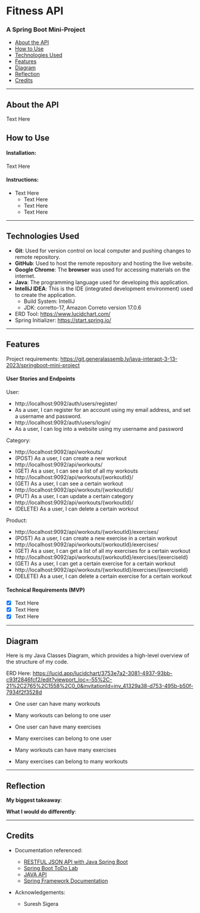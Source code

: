 # Fitness API

### A Spring Boot Mini-Project
* <a href="#about-the-game">About the API</a>
* <a href="#how-to-play">How to Use</a>
* <a href="#technologies-used">Technologies Used</a>
* <a href="#features">Features</a>
* <a href="#diagram">Diagram</a>
* <a href="#reflection">Reflection</a>
* <a href="#credits">Credits</a>
---
## About the API

Text Here

## How to Use

#### Installation:

Text Here

#### Instructions:

* Text Here
    * Text Here
    * Text Here
    * Text Here
---
## Technologies Used

* **Git**: Used for version control on local computer and pushing changes to remote repository.
* **GitHub**: Used to host the remote repository and hosting the live website.
* **Google Chrome**: The **browser** was used for accessing materials on the internet.
* **Java**: The programming language used for developing this application.
* **IntelliJ IDEA**: This is the IDE (integrated development environment) used to create the application.
    * Build System: IntelliJ
    * JDK: corretto-17, Amazon Correto version 17.0.6
* ERD Tool: https://www.lucidchart.com/
* Spring Initializer: https://start.spring.io/
---
## Features
Project requirements: https://git.generalassemb.ly/java-interapt-3-13-2023/springboot-mini-project

#### User Stories and Endpoints

User:
- http://localhost:9092/auth/users/register/
- As a user, I can register for an account using my email address, and set a username and password.
- http://localhost:9092/auth/users/login/
- As a user, I can log into a website using my username and password

Category:
- http://localhost:9092/api/workouts/
- (POST) As a user, I can create a new workout
- http://localhost:9092/api/workouts/
- (GET) As a user, I can see a list of all my workouts
- http://localhost:9092/api/workouts/{workoutId}/
- (GET) As a user, I can see a certain workout
- http://localhost:9092/api/workouts/{workoutId}/
- (PUT) As a user, I can update a certain category
- http://localhost:9092/api/workouts/{workoutId}/
- (DELETE) As a user, I can delete a certain workout

Product:
- http://localhost:9092/api/workouts/{workoutId}/exercises/
- (POST) As a user, I can create a new exercise in a certain workout
- http://localhost:9092/api/workouts/{workoutId}/exercises/
- (GET) As a user, I can get a list of all my exercises for a certain workout
- http://localhost:9092/api/workouts/{workoutId}/exercises/{exerciseId}
- (GET) As a user, I can get a certain exercise for a certain workout
- http://localhost:9092/api/workouts/{workoutId}/exercises/{exerciseId}
- (DELETE) As a user, I can delete a certain exercise for a certain workout

#### Technical Requirements (MVP)

- [x] Text Here
- [x] Text Here
- [x] Text Here
---
## Diagram

Here is my Java Classes Diagram, which provides a high-level overview of the structure of my code.

ERD Here: https://lucid.app/lucidchart/3753e7a2-3081-4937-93bb-c93f2846fcf2/edit?viewport_loc=-55%2C-21%2C2765%2C1558%2C0_0&invitationId=inv_41329a38-d753-495b-b50f-7934f2f3528d

- One user can have many workouts
- Many workouts can belong to one user


- One user can have many exercises
- Many exercises can belong to one user


- Many workouts can have many exercises
- Many exercises can belong to many workouts
---
## Reflection

**My biggest takeaway**:

**What I would do differently**:

---
## Credits

* Documentation referenced:
    - [RESTFUL JSON API with Java Spring Boot](https://git.generalassemb.ly/sureshmelvinsigera/Java-Spring-Boot-lecture/blob/spring-2-7-8/README.md#one-to-one-relationship)
    - [Spring Boot ToDo Lab](https://git.generalassemb.ly/java-interapt-3-13-2023/spring-boot-todo-lab)
    - [JAVA API](https://docs.oracle.com/en/java/javase/17/docs/api/index.html)
    - [Spring Framework Documentation](https://docs.spring.io/spring-framework/docs/current/reference/html/)

* Acknowledgements:
    - Suresh Sigera 